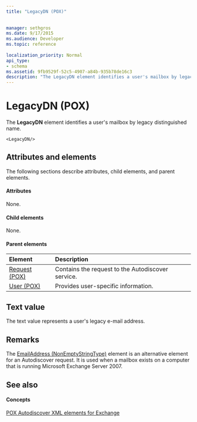 ```yaml
---
title: "LegacyDN (POX)"
 
 
manager: sethgros
ms.date: 9/17/2015
ms.audience: Developer
ms.topic: reference
 
localization_priority: Normal
api_type:
- schema
ms.assetid: 9fb9529f-52c5-4907-a84b-935b78de16c3
description: "The LegacyDN element identifies a user's mailbox by legacy distinguished name."
---
```


# LegacyDN (POX)

The **LegacyDN** element identifies a user's mailbox by legacy distinguished name. 
  
```
<LegacyDN/>
```

## Attributes and elements

The following sections describe attributes, child elements, and parent elements.
  
#### Attributes

None.
  
#### Child elements

None.
  
#### Parent elements

|**Element**|**Description**|
|:-----|:-----|
|[Request (POX)](request-pox.md) <br/> |Contains the request to the Autodiscover service.  <br/> |
|[User (POX)](user-pox.md) <br/> |Provides user-specific information.  <br/> |
   
## Text value

The text value represents a user's legacy e-mail address.
  
## Remarks

The [EmailAddress (NonEmptyStringType)](emailaddress-nonemptystringtype.md) element is an alternative element for an Autodiscover request. It is used when a mailbox exists on a computer that is running Microsoft Exchange Server 2007. 
  
## See also

#### Concepts

[POX Autodiscover XML elements for Exchange](pox-autodiscover-xml-elements-for-exchange.md)

